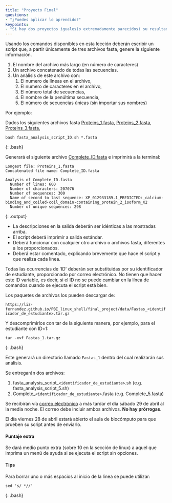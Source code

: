 ```yaml
---
title: "Proyecto Final"
questions:
- "¿Puedes aplicar lo aprendido?"
keypoints:
- "Si hay dos proyectos iguales(o extremadamente parecidos) su resultado será descartado"
---
```


Usando los comandos disponibles en esta lección deberán escribir un script que, 
a partir únicamente de tres archivos fasta, genere la siguiente información. 

1. El nombre del archivo más largo (en número de caracteres) 
2. Un archivo concatenado de todas las secuencias. 
3. Un análisis de este archivo con:
	1. El numero de líneas en el archivo,
	2. El numero de caracteres en el archivo,
	3. El número total de secuencias,
	4. El nombre de la penúltima secuencia,
	5. El número de secuencias únicas (sin importar sus nombres) 

Por ejemplo:

Dados los siguientes archivos fasta [Proteins_1.fasta](https://liz-fernandez.github.io/PBI_linux_shell/final_project/example/Proteins_1.fasta), 
[Proteins_2.fasta](https://liz-fernandez.github.io/PBI_linux_shell/final_project/example/Proteins_2.fasta), [Proteins_3.fasta](https://liz-fernandez.github.io/PBI_linux_shell/final_project/example/Proteins_3.fasta), 

~~~
bash fasta_analysis_script_ID.sh *.fasta
~~~
{: .bash}

Generará el siguiente archivo [Complete_ID.fasta](https://liz-fernandez.github.io/PBI_linux_shell/final_project/example/Complete_ID.fasta) e imprimirá a la terminal:

~~~ 
Longest file: Proteins_1.fasta
Concatenated file name: Complete_ID.fasta

Analysis of Complete_ID.fasta
  Number of lines: 600
  Number of characters: 207076
  Number of sequences: 300
  Name of second to last sequence: XP_012933189.1_PREDICTED:_calcium-binding_and_coiled-coil_domain-containing_protein_2_isoform_X2
  Number of unique sequences: 298
~~~
{: .output}

* La descripciones en la salida deberán ser idénticas a las mostradas arriba.
* El script deberá imprimir a salida estándar. 
* Deberá funcionar con cualquier otro archivo o archivos fasta, diferentes a los proporcionados. 
* Deberá estar comentado, explicando brevemente que hace el script y que realiza cada línea. 

Todas las ocurrencias de 'ID' deberán ser substituidas por su identificador de estudiante, proporcionado por 
correo electrónico. No tienen que hacer este ID variable, es decir, si el ID no se puede cambiar en la 
línea de comandos cuando se ejecuta el script está bien.  

Los paquetes de archivos los pueden descargar de:

`https://liz-fernandez.github.io/PBI_linux_shell/final_project/data/Fastas_<identificador_de_estudiante>.tar.gz`

Y descomprimirlos con tar de la siguiente manera, por ejemplo, para el estudiante con ID=1:
~~~
tar -xvf Fastas_1.tar.gz
~~~
{: .bash}

Este generará un directorio llamado `Fastas_1` dentro del cual realizarán sus análisis.

Se entregarán dos archivos:

1. fasta_analysis_script_`<identificador_de_estudiante>`.sh (e.g. fasta_analysis_script_5.sh)
2. Complete_`<identificador_de_estudiante>`.fasta (e.g. Complete_5.fasta)

Se recibirán vía [correo electrónico](mailto:selene.fernandez@cinvestav.mx) a más tardar
el día sábado 29 de abril al la media noche. El correo debe incluir ambos archivos. 
**No hay prórrogas**. 

El día viernes 28 de abril estará abierto el aula de biocómputo para que prueben su 
script antes de enviarlo. 

#### Puntaje extra

Se dará medio punto extra (sobre 10 en la sección de linux) a aquel que imprima un menú de 
ayuda si se ejecuta el script sin opciones. 

#### Tips

Para borrar uno o más espacios al inicio de la línea se puede utilizar:

~~~ 
sed 's/ *//'
~~~
{: .bash}






